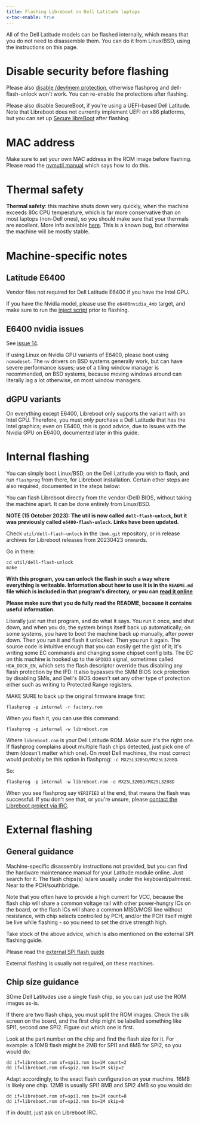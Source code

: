 ```yaml
---
title: Flashing Libreboot on Dell Latitude laptops
x-toc-enable: true
---
```


All of the Dell Latitude models can be flashed internally, which means that
you do not need to disassemble them. You can do it from Linux/BSD, using the
instructions on this page.

Disable security before flashing
================================

Please also [disable /dev/mem protection](devmem), otherwise flashprog
and dell-flash-unlock won't work. You can re-enable the protections after
flashing.

Please also disable SecureBoot, if you're using a UEFI-based Dell Latitude.
Note that Libreboot does not currently implement UEFI on x86 platforms, but
you can set up [Secure libreBoot](../linux/grub_hardening) after flashing.

MAC address
===========

Make sure to set your own MAC address in the ROM image before flashing.
Please read the [nvmutil manual](nvmutil) which says how to do this.

Thermal safety
==============

**Thermal safety**: this machine shuts down very quickly, when the machine
exceeds 80c CPU temperature, which is far more conservative than on most
laptops (non-Dell ones), so you should make sure that your thermals are
excellent. More info available [here](../install/dell_thermal). This is a
known bug, but otherwise the machine will be mostly stable.

Machine-specific notes
======================

Latitude E6400
--------------

Vendor files not required for Dell Latitude E6400 if you have the Intel GPU.

If you have the Nvidia model, please use the `e6400nvidia_4mb` target, and
make sure to run the [inject script](ivy_has_common) prior to flashing.

E6400 nvidia issues
-------------------

See [issue 14](https://codeberg.org/libreboot/lbmk/issues/14#issuecomment-907758).

If using Linux on Nvidia GPU variants of E6400, please boot using `nomodeset`.
The `nv` drivers on BSD systems generally work, but can have severe performance
issues; use of a tiling window manager is recommended, on BSD systems, because
moving windows around can literally lag a lot otherwise, on most window managers.

dGPU variants
-------------

On everything except E6400, Libreboot only supports the variant with an Intel
GPU. Therefore, you must *only* purchase a Dell Latitude that has the Intel
graphics; even on E6400, this is good advice, due to issues with the Nvidia
GPU on E6400, documented later in this guide.

Internal flashing
=================

You can simply boot Linux/BSD, on the Dell Latitude you wish to flash, and
run `flashprog` from there, for Libreboot installation. Certain other steps
are also required, documented in the steps below:

You can flash Libreboot directly from the vendor (Dell) BIOS, without taking
the machine apart. It can be done entirely from Linux/BSD.

**NOTE (15 October 2023): The util is now called `dell-flash-unlock`, but it
was previously called `e6400-flash-unlock`. Links have been updated.**

Check `util/dell-flash-unlock` in the `lbmk.git` repository, or in release
archives for Libreboot releases from 20230423 onwards.

Go in there:

	cd util/dell-flash-unlock
	make

**With this program, you can unlock the flash in such a way where everything
is writeable. Information about how to use it is in the `README.md` file which
is included in that program's directory, or you can [read it online](https://browse.libreboot.org/lbmk.git/plain/util/dell-flash-unlock/README.md)**

**Please make sure that you do fully read the README, because it contains
useful information.**

Literally just run that program, and do what it says. You run it once, and shut
down, and when you do, the system brings itself back up automatically; on some
systems, you have to boot the machine back up manually, after power down.  Then
you run it and flash it unlocked. Then you run it again. The source code is
intuitive enough that you can easily get the gist of it; it's writing some EC
commands and changing some chipset config bits. The EC on this machine is
hooked up to the `GPIO33` signal, sometimes called `HDA_DOCK_EN`, which sets
the flash descriptor override thus disabling any flash protection by the IFD.
It also bypasses the SMM BIOS lock protection by disabling SMIs, and Dell's
BIOS doesn't set any other type of protection either such as writing to
Protected Range registers.

MAKE SURE to back up the original firmware image first:

	flashprog -p internal -r factory.rom

When you flash it, you can use this command:

	flashprog -p internal -w libreboot.rom

Where `libreboot.rom` is your Dell Latitude ROM. *Make sure* it's the right
one. If flashprog complains about multiple flash chips detected, just pick one of them (doesn't matter which one). On *most* Dell machines, the most correct
would probably be this option in flashprog: `-c MX25L3205D/MX25L3208D`.

So:

	flashprog -p internal -w libreboot.rom -c MX25L3205D/MX25L3208D

When you see flashprog say `VERIFIED` at the end, that means the flash was
successful. If you don't see that, or you're unsure, please [contact the
Libreboot project via IRC](../../contact).

External flashing
=================

General guidance
----------------

Machine-specific disassembly instructions not provided, but you can find
the hardware maintenance manual for your Latitude module online. Just search
for it. The flash chips(s) is/are usually under the keyboard/palmrest. Near
to the PCH/southbridge.

Note that you often have to provide a high current for VCC, because the flash
chip will share a common voltage rail with other power-hungry ICs on the
board, or the flash ICs will share a common MISO/MOSI line without resistance,
with chip selects controlled by PCH, and/or the PCH itself might be live while
flashing - so you need to set the drive strength high.

Take stock of the above advice, which is also mentioned on the external SPI
flashing guide.

Please read the [external SPI flash guide](spi)

External flashing is usually not required, on these machines.

Chip size guidance
------------------

SOme Dell Latitudes use a single flash chip, so you can
just use the ROM images as-is.

If there are two flash chips, you must split the ROM images. Check the silk
screen on the board, and the first chip might be labelled something like SPI1,
second one SPI2. Figure out which one is first.

Look at the part number on the chip and find the flash size for it. For example:
a 10MB flash might be 2MB for SPI1 and 8MB for SPI2, so you would do:

	dd if=libreboot.rom of=spi1.rom bs=1M count=2
	dd if=libreboot.rom of=spi2.rom bs=1M skip=2

Adapt accordingly, to the exact flash configuration on your machine. 16MB is
likely one chip. 12MB is usually SPI1 8MB and SPI2 4MB so you would do:

	dd if=libreboot.rom of=spi1.rom bs=1M count=8
	dd if=libreboot.rom of=spi2.rom bs=1M skip=8

If in doubt, just ask on Libreboot IRC.
